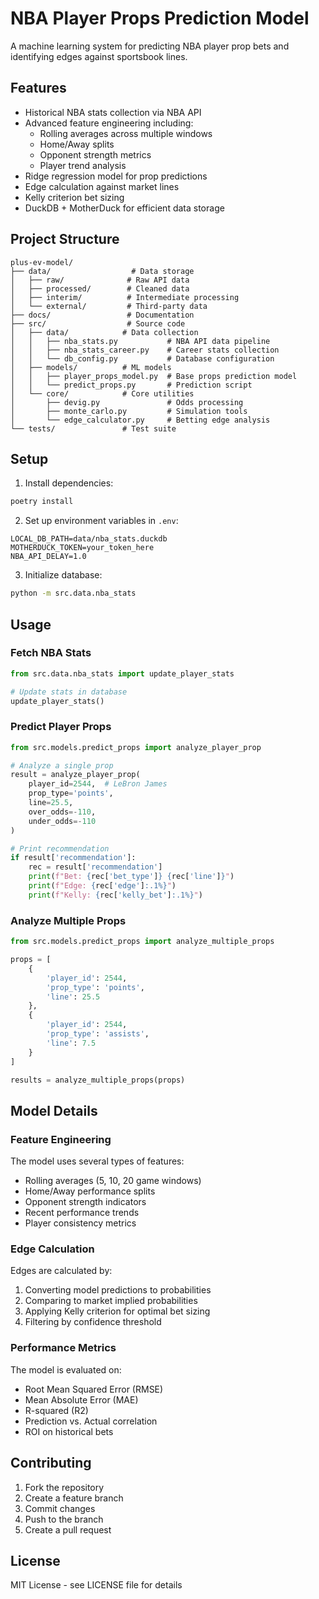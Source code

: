 # NBA Player Props Prediction Model

A machine learning system for predicting NBA player prop bets and identifying edges against sportsbook lines.

## Features

- Historical NBA stats collection via NBA API
- Advanced feature engineering including:
  - Rolling averages across multiple windows
  - Home/Away splits
  - Opponent strength metrics
  - Player trend analysis
- Ridge regression model for prop predictions
- Edge calculation against market lines
- Kelly criterion bet sizing
- DuckDB + MotherDuck for efficient data storage

## Project Structure

```
plus-ev-model/
├── data/                  # Data storage
│   ├── raw/              # Raw API data
│   ├── processed/        # Cleaned data
│   ├── interim/          # Intermediate processing
│   └── external/         # Third-party data
├── docs/                 # Documentation
├── src/                  # Source code
│   ├── data/            # Data collection
│   │   ├── nba_stats.py           # NBA API data pipeline
│   │   ├── nba_stats_career.py    # Career stats collection
│   │   └── db_config.py           # Database configuration
│   ├── models/          # ML models
│   │   ├── player_props_model.py  # Base props prediction model
│   │   └── predict_props.py       # Prediction script
│   └── core/            # Core utilities
│       ├── devig.py               # Odds processing
│       ├── monte_carlo.py         # Simulation tools
│       └── edge_calculator.py     # Betting edge analysis
└── tests/               # Test suite
```

## Setup

1. Install dependencies:

```bash
poetry install
```

2. Set up environment variables in `.env`:

```env
LOCAL_DB_PATH=data/nba_stats.duckdb
MOTHERDUCK_TOKEN=your_token_here
NBA_API_DELAY=1.0
```

3. Initialize database:

```bash
python -m src.data.nba_stats
```

## Usage

### Fetch NBA Stats

```python
from src.data.nba_stats import update_player_stats

# Update stats in database
update_player_stats()
```

### Predict Player Props

```python
from src.models.predict_props import analyze_player_prop

# Analyze a single prop
result = analyze_player_prop(
    player_id=2544,  # LeBron James
    prop_type='points',
    line=25.5,
    over_odds=-110,
    under_odds=-110
)

# Print recommendation
if result['recommendation']:
    rec = result['recommendation']
    print(f"Bet: {rec['bet_type']} {rec['line']}")
    print(f"Edge: {rec['edge']:.1%}")
    print(f"Kelly: {rec['kelly_bet']:.1%}")
```

### Analyze Multiple Props

```python
from src.models.predict_props import analyze_multiple_props

props = [
    {
        'player_id': 2544,
        'prop_type': 'points',
        'line': 25.5
    },
    {
        'player_id': 2544,
        'prop_type': 'assists',
        'line': 7.5
    }
]

results = analyze_multiple_props(props)
```

## Model Details

### Feature Engineering

The model uses several types of features:

- Rolling averages (5, 10, 20 game windows)
- Home/Away performance splits
- Opponent strength indicators
- Recent performance trends
- Player consistency metrics

### Edge Calculation

Edges are calculated by:

1. Converting model predictions to probabilities
2. Comparing to market implied probabilities
3. Applying Kelly criterion for optimal bet sizing
4. Filtering by confidence threshold

### Performance Metrics

The model is evaluated on:

- Root Mean Squared Error (RMSE)
- Mean Absolute Error (MAE)
- R-squared (R2)
- Prediction vs. Actual correlation
- ROI on historical bets

## Contributing

1. Fork the repository
2. Create a feature branch
3. Commit changes
4. Push to the branch
5. Create a pull request

## License

MIT License - see LICENSE file for details
